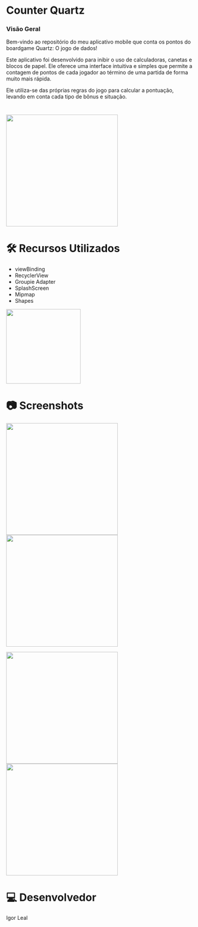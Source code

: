 # Counter Quartz

### Visão Geral
Bem-vindo ao repositório do meu aplicativo mobile que conta os pontos do boardgame Quartz: O jogo de dados!

Este aplicativo foi desenvolvido para inibir o uso de calculadoras, canetas e blocos de papel. Ele oferece uma interface intuitiva e simples que permite a contagem de pontos de cada jogador ao término de uma partida de forma muito mais rápida. 

Ele utiliza-se das próprias regras do jogo para calcular a pontuação, levando em conta cada tipo de bônus e situação.
#


<img src = "https://github.com/iguleal/counter_quartz/assets/131499746/ee63a506-eb24-4e84-b047-85f8fe801c3b"  width ="300px" />

# 🛠 Recursos Utilizados

- viewBinding
- RecyclerView
- Groupie Adapter
- SplashScreen
- Mipmap
- Shapes

 <img src = "https://github.com/iguleal/client_manager/assets/131499746/5754dded-788e-4ad7-8c3b-8c1537b78249"  width ="200px" />

 # 📷 Screenshots
<img width="300px" src = "https://github.com/iguleal/ranking_games/assets/131499746/9cf11f5e-1dd9-4702-99e1-bc8f9da08b3c" ><img width="300px" src = "https://github.com/iguleal/ranking_games/assets/131499746/c30d8909-f08e-47b9-85e9-83e6a5f21d04" >

<img width="300px" src = "https://github.com/iguleal/ranking_games/assets/131499746/7cdfaec8-a06e-4b39-9ddf-c0cbaa6b97d9" ><img width="300px" src = "https://github.com/iguleal/ranking_games/assets/131499746/356ec7d3-faa7-4385-8219-a74e364a5be5" >
 
# 💻 Desenvolvedor
<p>Igor Leal</p>
